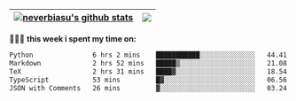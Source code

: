 | <a href="https://github.com/neverbiasu"><img align="center" src="https://github-readme-stats.vercel.app/api?username=neverbiasu&theme=dracula&show_icons=true&hide_border=true&count_private=true" alt="neverbiasu's github stats" /></a> | <a href="https://github.com/neverbiasu"><img align="center" src="https://github-readme-stats.vercel.app/api/top-langs/?username=neverbiasu&theme=dracula&show_icons=true&hide_border=true&layout=compact" /></a> |
| ------------- | ------------- |

👨🏾‍💻 **this week i spent my time on:**
<!--START_SECTION:waka-->

```txt
Python               6 hrs 2 mins    ███████████░░░░░░░░░░░░░░   44.41 %
Markdown             2 hrs 52 mins   █████▒░░░░░░░░░░░░░░░░░░░   21.08 %
TeX                  2 hrs 31 mins   ████▓░░░░░░░░░░░░░░░░░░░░   18.54 %
TypeScript           53 mins         █▓░░░░░░░░░░░░░░░░░░░░░░░   06.56 %
JSON with Comments   26 mins         ▓░░░░░░░░░░░░░░░░░░░░░░░░   03.24 %
```

<!--END_SECTION:waka-->
